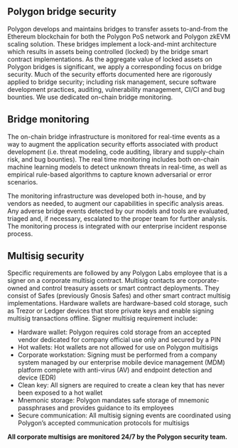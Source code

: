 ## Polygon bridge security

Polygon develops and maintains bridges to transfer assets to-and-from the Ethereum blockchain for both the Polygon PoS network and Polygon zkEVM scaling solution. These bridges implement a lock-and-mint architecture which results in assets being controlled (locked) by the bridge smart contract implementations. As the aggregate value of locked assets on Polygon bridges is significant, we apply a corresponding focus on bridge security. Much of the security efforts documented here are rigorously applied to bridge security; including risk management, secure software development practices, auditing, vulnerability management, CI/CI and bug bounties. We use dedicated on-chain bridge monitoring.

## Bridge monitoring

The on-chain bridge infrastructure is monitored for real-time events as a way to augment the application security efforts associated with product development (i.e. threat modeling, code auditing, library and supply-chain risk, and bug bounties). The real time monitoring includes both on-chain machine learning models to detect unknown threats in real-time, as well as empirical rule-based algorithms to capture known adversarial or error scenarios. 

The monitoring infrastructure was developed both in-house, and by vendors as needed, to augment our capabilities in specific analysis areas. Any adverse bridge events detected by our models and tools are evaluated, triaged and, if necessary, escalated to the proper team for further analysis. The monitoring process is integrated with our enterprise incident response process.

## Multisig security

Specific requirements are followed by any Polygon Labs employee that is a signer on a corporate multisig contract. Multisig contacts are corporate-owned and control treasury assets or smart contract deployments. They consist of Safes (previously Gnosis Safes) and other smart contract multisig implementations. Hardware wallets are hardware-based cold storage, such as Trezor or Ledger devices that store private keys and enable signing multisig transactions offline. Signer multisig requirement include:

- Hardware wallet: Polygon requires cold storage from an accepted vendor dedicated for company official use only and secured by a PIN
- Hot wallets: Hot wallets are not allowed for use on Polygon multisigs
- Corporate workstation: Signing must be performed from a company system  managed by  our enterprise mobile device management (MDM) platform  complete with anti-virus (AV) and endpoint detection and device (EDR)
- Clean key: All signers are required to create a clean key that has never been exposed to a hot wallet
- Mnemonic storage: Polygon mandates safe storage of mnemonic passphrases and provides guidance to its employees
- Secure communication: All multisig signing events are coordinated using Polygon’s accepted communication protocols for multisigs

**All corporate multisigs are monitored 24/7 by the Polygon security team.**

